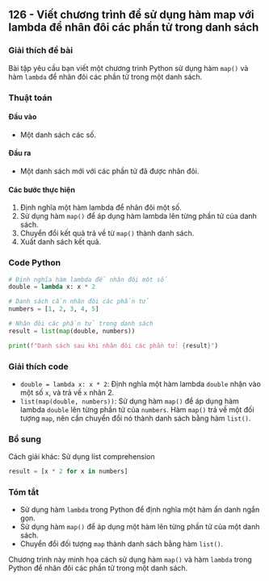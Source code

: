 ## 126 - Viết chương trình để sử dụng hàm map với lambda để nhân đôi các phần tử trong danh sách

### Giải thích đề bài

Bài tập yêu cầu bạn viết một chương trình Python sử dụng hàm `map()` và hàm `lambda` để nhân đôi các phần tử trong một danh sách.

### Thuật toán

#### Đầu vào

- Một danh sách các số.

#### Đầu ra

- Một danh sách mới với các phần tử đã được nhân đôi.

#### Các bước thực hiện

1. Định nghĩa một hàm lambda để nhân đôi một số.
2. Sử dụng hàm `map()` để áp dụng hàm lambda lên từng phần tử của danh sách.
3. Chuyển đổi kết quả trả về từ `map()` thành danh sách.
4. Xuất danh sách kết quả.

### Code Python

```python
# Định nghĩa hàm lambda để nhân đôi một số
double = lambda x: x * 2

# Danh sách cần nhân đôi các phần tử
numbers = [1, 2, 3, 4, 5]

# Nhân đôi các phần tử trong danh sách
result = list(map(double, numbers))

print(f"Danh sách sau khi nhân đôi các phần tử: {result}")
```

### Giải thích code

- `double = lambda x: x * 2`: Định nghĩa một hàm lambda `double` nhận vào một số `x`, và trả về `x` nhân 2.
- `list(map(double, numbers))`: Sử dụng hàm `map()` để áp dụng hàm lambda `double` lên từng phần tử của `numbers`. Hàm `map()` trả về một đối tượng `map`, nên cần chuyển đổi nó thành danh sách bằng hàm `list()`.

### Bổ sung

Cách giải khác: Sử dụng list comprehension

```python
result = [x * 2 for x in numbers]
```

### Tóm tắt

- Sử dụng hàm `lambda` trong Python để định nghĩa một hàm ẩn danh ngắn gọn.
- Sử dụng hàm `map()` để áp dụng một hàm lên từng phần tử của một danh sách.
- Chuyển đổi đối tượng `map` thành danh sách bằng hàm `list()`.

Chương trình này minh họa cách sử dụng hàm `map()` và hàm `lambda` trong Python để nhân đôi các phần tử trong một danh sách.
